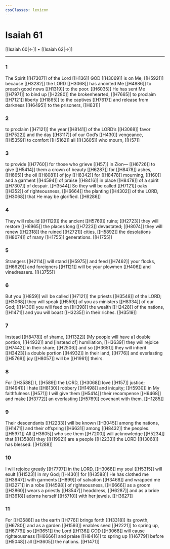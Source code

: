 ```yaml
---
cssClasses: lexicon
---
```


# Isaiah 61

[[Isaiah 60|←]] • [[Isaiah 62|→]]

---

### 1
The Spirit [[H7307]] of the Lord [[H136]] GOD [[H3069]] is on Me, [[H5921]] because [[H3282]] the LORD [[H3068]] has anointed Me [[H4886]] to preach good news [[H1319]] to the poor. [[H6035]] He has sent Me [[H7971]] to bind up [[H2280]] the brokenhearted, [[H7665]] to proclaim [[H7121]] liberty [[H1865]] to the captives [[H7617]] and release from darkness [[H6495]] to the prisoners, [[H631]]

### 2
to proclaim [[H7121]] the year [[H8141]] of the LORD’s [[H3068]] favor [[H7522]] and the day [[H3117]] of our God’s [[H430]] vengeance, [[H5359]] to comfort [[H5162]] all [[H3605]] who mourn, [[H57]]

### 3
to provide [[H7760]] for those who grieve [[H57]] in Zion— [[H6726]] to give [[H5414]] them  a crown of beauty [[H6287]] for [[H8478]] ashes, [[H665]] the oil [[H8081]] of joy [[H8342]] for [[H8478]] mourning, [[H60]] and a garment [[H4594]] of praise [[H8416]] in place [[H8478]] of a spirit [[H7307]] of despair. [[H3544]] So they will be called [[H7121]] oaks [[H352]] of righteousness, [[H6664]] the planting [[H4302]] of the LORD, [[H3068]] that He may be glorified. [[H6286]]

### 4
They will rebuild [[H1129]] the ancient [[H5769]] ruins; [[H2723]] they will restore [[H6965]] the places long [[H7223]] devastated; [[H8074]] they will renew [[H2318]] the ruined [[H2721]] cities, [[H5892]] the desolations [[H8074]] of many [[H1755]] generations. [[H1755]]

### 5
Strangers [[H2114]] will stand [[H5975]] and feed [[H7462]] your flocks, [[H6629]] and foreigners [[H1121]] will be your plowmen [[H406]] and vinedressers. [[H3755]]

### 6
But you [[H859]] will be called [[H7121]] the priests [[H3548]] of the LORD; [[H3068]] they will speak [[H559]] of you as ministers [[H8334]] of our God; [[H430]] you will feed on [[H398]] the wealth [[H2428]] of the nations, [[H1471]] and you will boast [[H3235]] in their riches. [[H3519]]

### 7
Instead [[H8478]] of shame, [[H1322]] [My people will have a] double portion, [[H4932]] and [instead of] humiliation, [[H3639]] they will rejoice [[H7442]] in their share; [[H2506]] and so [[H3651]] they will inherit [[H3423]] a double portion [[H4932]] in their land, [[H776]] and everlasting [[H5769]] joy [[H8057]] will be [[H1961]] theirs. 

### 8
For [[H3588]] I, [[H589]] the LORD, [[H3068]] love [[H157]] justice; [[H4941]] I hate [[H8130]] robbery [[H1498]] and iniquity; [[H5930]] in My faithfulness [[H571]] I will give them [[H5414]] their recompense [[H6468]] and make [[H3772]] an everlasting [[H5769]] covenant with them. [[H1285]]

### 9
Their descendants [[H2233]] will be known [[H3045]] among the nations, [[H1471]] and their offspring [[H6631]] among [[H8432]] the peoples. [[H5971]] All [[H3605]] who see them [[H7200]] will acknowledge [[H5234]] that [[H3588]] they [[H1992]] are a people [[H2233]] the LORD [[H3068]] has blessed. [[H1288]]

### 10
I will rejoice greatly [[H7797]] in the LORD, [[H3068]] my soul [[H5315]] will exult [[H1523]] in my God; [[H430]] for [[H3588]] He has clothed me [[H3847]] with garments [[H899]] of salvation [[H3468]] and wrapped me [[H3271]] in a robe [[H4598]] of righteousness, [[H6666]] as a groom [[H2860]] wears a priestly [[H3547]] headdress, [[H6287]] and as a bride [[H3618]] adorns herself [[H5710]] with her jewels. [[H3627]]

### 11
For [[H3588]] as the earth [[H776]] brings forth [[H3318]] its growth, [[H6780]] and as a garden [[H1593]] enables seed [[H2221]] to spring up, [[H6779]] so [[H3651]] the Lord [[H136]] GOD [[H3068]] will cause righteousness [[H6666]] and praise [[H8416]] to spring up [[H6779]] before [[H5048]] all [[H3605]] the nations. [[H1471]]

